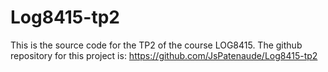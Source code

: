 # Log8415-tp2

This is the source code for the TP2 of the course LOG8415.
The github repository for this project is: https://github.com/JsPatenaude/Log8415-tp2
